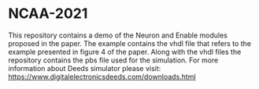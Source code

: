 # NCAA-2021
This repository contains a demo of the Neuron and Enable modules proposed in the paper. The example contains the vhdl file that refers to the example presented in figure 4 of the paper. Along with the vhdl files the repository contains the pbs file used for the simulation. For more information about Deeds simulator please visit: https://www.digitalelectronicsdeeds.com/downloads.html
